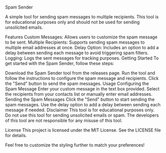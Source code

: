 


Spam Sender

A simple tool for sending spam messages to multiple recipients. This tool is for educational purposes only and should not be used for sending unsolicited emails.

Features
Custom Messages: Allows users to customize the spam message to be sent.
Multiple Recipients: Supports sending spam messages to multiple email addresses at once.
Delay Option: Includes an option to add a delay between sending each message to avoid triggering spam filters.
Logging: Logs the sent messages for tracking purposes.
Getting Started
To get started with the Spam Sender, follow these steps:

Download the Spam Sender tool from the releases page.
Run the tool and follow the instructions to configure the spam message and recipients.
Click the "Send" button to send the spam messages.
Usage
Configuring the Spam Message
Enter your custom message in the text box provided.
Select the recipients from your contacts list or manually enter email addresses.
Sending the Spam Messages
Click the "Send" button to start sending the spam messages.
Use the delay option to add a delay between sending each message if needed.
Disclaimer
This tool is for educational purposes only. Do not use this tool for sending unsolicited emails or spam. The developers of this tool are not responsible for any misuse of this tool.

License
This project is licensed under the MIT License. See the LICENSE file for details.

Feel free to customize the styling further to match your preferences!





